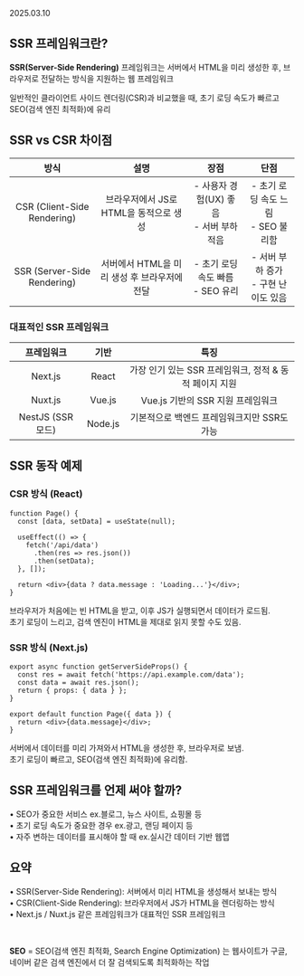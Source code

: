 2025.03.10

## SSR 프레임워크란?
**SSR(Server-Side Rendering)** 프레임워크는 서버에서 HTML을 미리 생성한 후, 브라우저로 전달하는 방식을 지원하는 웹 프레임워크
<br>

일반적인 클라이언트 사이드 렌더링(CSR)과 비교했을 때, 초기 로딩 속도가 빠르고 SEO(검색 엔진 최적화)에 유리

## SSR vs CSR 차이점
|  방식 |  설명 | 장점 | 단점 | 
|:------:|:----:|:----:|:----:|
CSR (Client-Side Rendering) | 브라우저에서 JS로 HTML을 동적으로 생성 | - 사용자 경험(UX) 좋음<br>- 서버 부하 적음 | - 초기 로딩 속도 느림<br>- SEO 불리함
SSR (Server-Side Rendering) | 서버에서 HTML을 미리 생성 후 브라우저에 전달 | - 초기 로딩 속도 빠름<br>- SEO 유리 | - 서버 부하 증가<br>- 구현 난이도 있음


### 대표적인 SSR 프레임워크
|프레임워크|기반|특징|
|:------:|:----:|:----:|
Next.js | React | 가장 인기 있는 SSR 프레임워크, 정적 & 동적 페이지 지원
Nuxt.js | Vue.js | Vue.js 기반의 SSR 지원 프레임워크
NestJS (SSR 모드) | Node.js | 기본적으로 백엔드 프레임워크지만 SSR도 가능

## SSR 동작 예제

### CSR 방식 (React)
```
function Page() {
  const [data, setData] = useState(null);

  useEffect(() => {
    fetch('/api/data')
      .then(res => res.json())
      .then(setData);
  }, []);

  return <div>{data ? data.message : 'Loading...'}</div>;
}
```
브라우저가 처음에는 빈 HTML을 받고, 이후 JS가 실행되면서 데이터가 로드됨.<br>
초기 로딩이 느리고, 검색 엔진이 HTML을 제대로 읽지 못할 수도 있음.

### SSR 방식 (Next.js)
```
export async function getServerSideProps() {
  const res = await fetch('https://api.example.com/data');
  const data = await res.json();
  return { props: { data } };
}

export default function Page({ data }) {
  return <div>{data.message}</div>;
}
```
서버에서 데이터를 미리 가져와서 HTML을 생성한 후, 브라우저로 보냄.<br>
초기 로딩이 빠르고, SEO(검색 엔진 최적화)에 유리함.


##  SSR 프레임워크를 언제 써야 할까?
• SEO가 중요한 서비스 ex.블로그, 뉴스 사이트, 쇼핑몰 등 <br>
• 초기 로딩 속도가 중요한 경우 ex.광고, 랜딩 페이지 등 <br>
• 자주 변하는 데이터를 표시해야 할 때 ex.실시간 데이터 기반 웹앱


## 요약
• SSR(Server-Side Rendering): 서버에서 미리 HTML을 생성해서 보내는 방식 <br>
• CSR(Client-Side Rendering): 브라우저에서 JS가 HTML을 렌더링하는 방식<br>
• Next.js / Nuxt.js 같은 프레임워크가 대표적인 SSR 프레임워크


<br>

**SEO** = SEO(검색 엔진 최적화, Search Engine Optimization) 는 웹사이트가 구글, 네이버 같은 검색 엔진에서 더 잘 검색되도록 최적화하는 작업